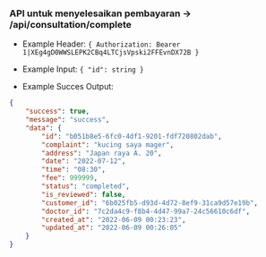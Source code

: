 ### API untuk menyelesaikan pembayaran -> /api/consultation/complete

- Example Header: `{ Authorization: Bearer 1|XEg4gD0WWSLEPK2CBq4LTCjsVpski2FFEvnDX72B }`

- Example Input: `{ "id": string }`

- Example Succes Output:

```json
{
    "success": true,
    "message": "success",
    "data": {
        "id": "b051b8e5-6fc0-4df1-9201-fdf720802dab",
        "complaint": "kucing saya mager",
        "address": "Japan raya A. 20",
        "date": "2022-07-12",
        "time": "08:30",
        "fee": 999999,
        "status": "completed",
        "is_reviewed": false,
        "customer_id": "6b025fb5-d93d-4d72-8ef9-31ca9d57e19b",
        "doctor_id": "7c2da4c9-f8b4-4d47-99a7-24c56610c6df",
        "created_at": "2022-06-09 00:23:23",
        "updated_at": "2022-06-09 00:26:05"
    }
}
```